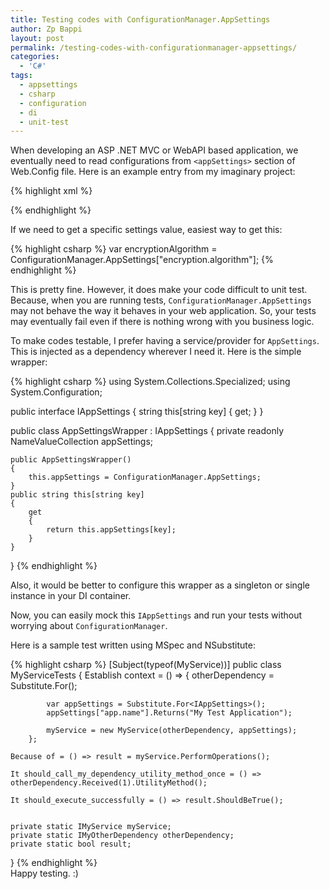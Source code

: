 ```yaml
---
title: Testing codes with ConfigurationManager.AppSettings
author: Zp Bappi
layout: post
permalink: /testing-codes-with-configurationmanager-appsettings/
categories:
  - 'C#'
tags:
  - appsettings
  - csharp
  - configuration
  - di
  - unit-test
---
```

When developing an ASP .NET MVC or WebAPI based application, we eventually need to read configurations from `<appSettings>` section of Web.Config file. Here is an example entry from my imaginary project:

{% highlight xml %}
<configuration>
  <!-- other config sections -->

  <appSettings>
    <add key="app.name" value="My Application" />
    <add key="app.domain" value="mydomain.com" />
    <add key="encryption.algorithm" value="TripleDES" />
    <add key="encryption.key" value="MY_KEY" />
    <add key="encryption.vector" value="MY_VECTOR" />
    <!-- other entries -->
  </appSettings>

  <!-- other config sections -->
</configuration>
{% endhighlight %}

If we need to get a specific settings value, easiest way to get this:

{% highlight csharp %}
var encryptionAlgorithm = ConfigurationManager.AppSettings["encryption.algorithm"];
{% endhighlight %}

This is pretty fine. However, it does make your code difficult to unit test. Because, when you are running tests, `ConfigurationManager.AppSettings` may not behave the way it behaves in your web application. So, your tests may eventually fail even if there is nothing wrong with you business logic.

To make codes testable, I prefer having a service/provider for `AppSettings`. This is injected as a dependency wherever I need it. Here is the simple wrapper:

{% highlight csharp %}
using System.Collections.Specialized;
using System.Configuration;

public interface IAppSettings
{
    string this[string key] { get; }
}

public class AppSettingsWrapper : IAppSettings
{
    private readonly NameValueCollection appSettings;

    public AppSettingsWrapper()
    {
        this.appSettings = ConfigurationManager.AppSettings;
    }
    public string this[string key]
    {
        get
        {
            return this.appSettings[key];
        }
    }
}
{% endhighlight %}

Also, it would be better to configure this wrapper as a singleton or single instance in your DI container.

Now, you can easily mock this `IAppSettings` and run your tests without worrying about `ConfigurationManager`.

Here is a sample test written using MSpec and NSubstitute:

{% highlight csharp %}
[Subject(typeof(MyService))]
public class MyServiceTests
{
    Establish context = () =>
        {
            otherDependency = Substitute.For<IMyOtherDependency>();

            var appSettings = Substitute.For<IAppSettings>();
            appSettings["app.name"].Returns("My Test Application");

            myService = new MyService(otherDependency, appSettings);
        };

    Because of = () => result = myService.PerformOperations();

    It should_call_my_dependency_utility_method_once = () => otherDependency.Received(1).UtilityMethod();

    It should_execute_successfully = () => result.ShouldBeTrue();


    private static IMyService myService;
    private static IMyOtherDependency otherDependency;
    private static bool result;
}
{% endhighlight %}
<br>
Happy testing. :)

